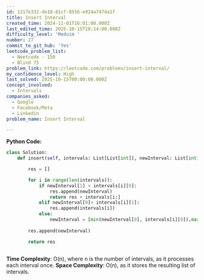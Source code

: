 ```yaml
---
id: 1317e332-de10-81cf-8556-e924a747da1f
title: Insert Interval
created_time: 2024-11-01T16:01:00.000Z
last_edited_time: 2025-10-15T18:14:00.000Z
difficulty_level: 'Meduim '
number: 27
commit_to_git_hub: 'Yes'
leetcode_problem_list:
  - Neetcode - 150
  - Blind 75
problem_link: https://leetcode.com/problems/insert-interval/
my_confidence_level: High
last_solved: 2025-10-15T00:00:00.000Z
concept_involved:
  - Intervals
companies_asked:
  - Google
  - Facebook/Meta
  - Linkedin
problem_name: Insert Interval

---
```


**Python Code:**

```python
class Solution: 
    def insert(self, intervals: List[List[int]], newInterval: List[int]) -> List[List[int]]: 

        res = [] 

        for i in range(len(intervals)): 
            if newInterval[1] < intervals[i][0]:
                res.append(newInterval)
                return res + intervals[i:]
            elif newInterval[0]> intervals[i][1]: 
                res.append(intervals[i])
            else: 
                newInterval = [min(newInterval[0], intervals[i][0]),max(newInterval[1], intervals[i][1])] 
            
        res.append(newInterval)

        return res
        

```

**Time Complexity**: O(n), where n is the number of intervals, as it processes each interval once.
**Space Complexity**: O(n), as it stores the resulting list of intervals.
